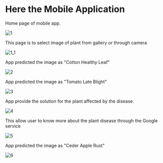 # Here the Mobile Application 

<div algin="center">Home page of mobile app.

![1](https://github.com/EKANATHAN-1001/Plant-Disease-with-Inception-v3-Alexnet-CNN/assets/116795679/cf386025-9371-4314-858b-bf1ba2fd633c)


This page is to select image of plant from gallery or through camera

![1_1](https://github.com/EKANATHAN-1001/Plant-Disease-with-Inception-v3-Alexnet-CNN/assets/116795679/e5bbe28a-568a-40ab-907c-be3ff45b65a0)


App predicted the image as "Cotton Healthy Leaf"

![2](https://github.com/EKANATHAN-1001/Plant-Disease-with-Inception-v3-Alexnet-CNN/assets/116795679/9f6ee096-9a32-42e7-ab4d-27f666f4147e)


App predicted the image as "Tomato Late Blight"

![3](https://github.com/EKANATHAN-1001/Plant-Disease-with-Inception-v3-Alexnet-CNN/assets/116795679/2e2b52ab-3521-4008-af09-503d45fddd05)


App provide the solution for the plant affected by the disease.

![4](https://github.com/EKANATHAN-1001/Plant-Disease-with-Inception-v3-Alexnet-CNN/assets/116795679/2e02634f-ee83-4fab-b682-bebb79e04e26)


This allow user to know more about the plant disease through the Google service

![5](https://github.com/EKANATHAN-1001/Plant-Disease-with-Inception-v3-Alexnet-CNN/assets/116795679/8f3877b4-2bef-4ddb-b14d-ff3ba5f02732)



App predicted the image as "Ceder Apple Rust"

![6](https://github.com/EKANATHAN-1001/Plant-Disease-with-Inception-v3-Alexnet-CNN/assets/116795679/d3e95aca-bf49-450b-900e-379ca183198d)




</div>

